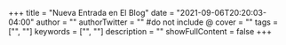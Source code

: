 +++
title = "Nueva Entrada en El Blog"
date = "2021-09-06T20:20:03-04:00"
author = ""
authorTwitter = "" #do not include @
cover = ""
tags = ["", ""]
keywords = ["", ""]
description = ""
showFullContent = false
+++
